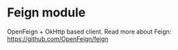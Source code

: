 # Feign module

OpenFeign + OkHttp based client.
Read more about Feign: https://github.com/OpenFeign/feign
